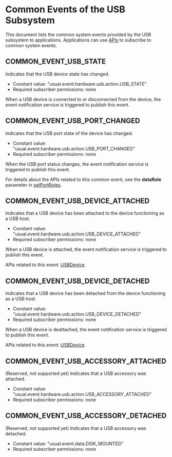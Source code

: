 # Common Events of the USB Subsystem
This document lists the common system events provided by the USB subsystem to applications. Applications can use [APIs](../js-apis-commonEventManager.md) to subscribe to common system events.

## COMMON_EVENT_USB_STATE
Indicates that the USB device state has changed.

- Constant value: "usual.event.hardware.usb.action.USB_STATE"
- Required subscriber permissions: none

When a USB device is connected to or disconnected from the device, the event notification service is triggered to publish this event.

## COMMON_EVENT_USB_PORT_CHANGED

Indicates that the USB port state of the device has changed.

- Constant value: "usual.event.hardware.usb.action.USB_PORT_CHANGED"
- Required subscriber permissions: none

When the USB port status changes, the event notification service is triggered to publish this event.

<!--Del-->
For details about the APIs related to this common event, see the **dataRole** parameter in [setPortRoles](../js-apis-usbManager-sys.md#setportrolesdeprecated).
<!--DelEnd-->

## COMMON_EVENT_USB_DEVICE_ATTACHED

Indicates that a USB device has been attached to the device functioning as a USB host.

- Constant value: "usual.event.hardware.usb.action.USB_DEVICE_ATTACHED"
- Required subscriber permissions: none

When a USB device is attached, the event notification service is triggered to publish this event.

APIs related to this event: [USBDevice](../js-apis-usbManager.md#usbdevice).

## COMMON_EVENT_USB_DEVICE_DETACHED

Indicates that a USB device has been detached from the device functioning as a USB host.

- Constant value: "usual.event.hardware.usb.action.USB_DEVICE_DETACHED"
- Required subscriber permissions: none

When a USB device is deattached, the event notification service is triggered to publish this event.

APIs related to this event: [USBDevice](../js-apis-usbManager.md#usbdevice).

## COMMON_EVENT_USB_ACCESSORY_ATTACHED

(Reserved, not supported yet) Indicates that a USB accessory was attached.

- Constant value: "usual.event.hardware.usb.action.USB_ACCESSORY_ATTACHED"
- Required subscriber permissions: none

## COMMON_EVENT_USB_ACCESSORY_DETACHED

(Reserved, not supported yet) Indicates that a USB accessory was detached.

- Constant value: "usual.event.data.DISK_MOUNTED"
- Required subscriber permissions: none
